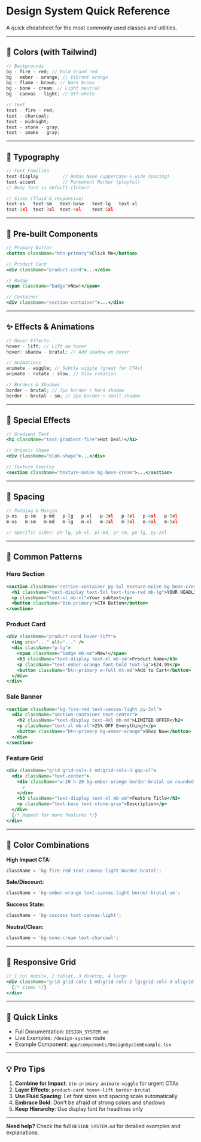 # Design System Quick Reference

A quick cheatsheet for the most commonly used classes and utilities.

---

## 🎨 Colors (with Tailwind)

```jsx
// Backgrounds
bg - fire - red; // Bold brand red
bg - ember - orange; // Vibrant orange
bg - flame - brown; // Warm brown
bg - bone - cream; // Light neutral
bg - canvas - light; // Off-white

// Text
text - fire - red;
text - charcoal;
text - midnight;
text - stone - gray;
text - smoke - gray;
```

---

## 📝 Typography

```jsx
// Font Families
text-display         // Bebas Neue (uppercase + wide spacing)
text-accent          // Permanent Marker (playful)
// Body font is default (Inter)

// Sizes (fluid & responsive)
text-xs   text-sm   text-base   text-lg   text-xl
text-2xl  text-3xl  text-4xl    text-5xl
```

---

## 🎯 Pre-built Components

```jsx
// Primary Button
<button className="btn-primary">Click Me</button>

// Product Card
<div className="product-card">...</div>

// Badge
<span className="badge">New!</span>

// Container
<div className="section-container">...</div>
```

---

## ✨ Effects & Animations

```jsx
// Hover Effects
hover - lift; // Lift on hover
hover: shadow - brutal; // Add shadow on hover

// Animations
animate - wiggle; // Subtle wiggle (great for CTAs)
animate - rotate - slow; // Slow rotation

// Borders & Shadows
border - brutal; // 3px border + hard shadow
border - brutal - sm; // 2px border + small shadow
```

---

## 🎨 Special Effects

```jsx
// Gradient Text
<h1 className="text-gradient-fire">Hot Deal!</h1>

// Organic Shape
<div className="blob-shape">...</div>

// Texture Overlay
<section className="texture-noise bg-bone-cream">...</section>
```

---

## 📐 Spacing

```jsx
// Padding & Margin
p-xs   p-sm   p-md   p-lg   p-xl   p-2xl   p-3xl   p-4xl   p-5xl
m-xs   m-sm   m-md   m-lg   m-xl   m-2xl   m-3xl   m-4xl   m-5xl

// Specific sides: pt-lg, pb-xl, pl-md, pr-sm, px-lg, py-2xl
```

---

## 🔄 Common Patterns

### Hero Section

```jsx
<section className="section-container py-5xl texture-noise bg-bone-cream">
  <h1 className="text-display text-5xl text-fire-red mb-lg">YOUR HEADLINE</h1>
  <p className="text-xl mb-xl">Your subtext</p>
  <button className="btn-primary">CTA Button</button>
</section>
```

### Product Card

```jsx
<div className="product-card hover-lift">
  <img src="..." alt="..." />
  <div className="p-lg">
    <span className="badge mb-sm">New!</span>
    <h3 className="text-display text-xl mb-sm">Product Name</h3>
    <p className="text-ember-orange font-bold text-lg">$24.99</p>
    <button className="btn-primary w-full mt-md">Add to Cart</button>
  </div>
</div>
```

### Sale Banner

```jsx
<section className="bg-fire-red text-canvas-light py-3xl">
  <div className="section-container text-center">
    <h2 className="text-display text-4xl mb-md">LIMITED OFFER</h2>
    <p className="text-xl mb-xl">25% OFF Everything!</p>
    <button className="btn-primary bg-ember-orange">Shop Now</button>
  </div>
</section>
```

### Feature Grid

```jsx
<div className="grid grid-cols-1 md:grid-cols-3 gap-xl">
  <div className="text-center">
    <div className="w-20 h-20 bg-ember-orange border-brutal-sm rounded-full mx-auto mb-md">
      ✓
    </div>
    <h3 className="text-display text-xl mb-sm">Feature Title</h3>
    <p className="text-base text-stone-gray">Description</p>
  </div>
  {/* Repeat for more features */}
</div>
```

---

## 🎨 Color Combinations

**High Impact CTA:**

```jsx
className = 'bg-fire-red text-canvas-light border-brutal';
```

**Sale/Discount:**

```jsx
className = 'bg-ember-orange text-canvas-light border-brutal-sm';
```

**Success State:**

```jsx
className = 'bg-success text-canvas-light';
```

**Neutral/Clean:**

```jsx
className = 'bg-bone-cream text-charcoal';
```

---

## 📱 Responsive Grid

```jsx
// 1 col mobile, 2 tablet, 3 desktop, 4 large
<div className="grid grid-cols-1 md:grid-cols-2 lg:grid-cols-3 xl:grid-cols-4 gap-xl">
  {/* items */}
</div>
```

---

## 🔗 Quick Links

- Full Documentation: `DESIGN_SYSTEM.md`
- Live Examples: `/design-system` route
- Example Component: `app/components/DesignSystemExample.tsx`

---

## 💡 Pro Tips

1. **Combine for Impact**: `btn-primary animate-wiggle` for urgent CTAs
2. **Layer Effects**: `product-card hover-lift border-brutal`
3. **Use Fluid Spacing**: Let font sizes and spacing scale automatically
4. **Embrace Bold**: Don't be afraid of strong colors and shadows
5. **Keep Hierarchy**: Use display font for headlines only

---

**Need help?** Check the full `DESIGN_SYSTEM.md` for detailed examples and explanations.

